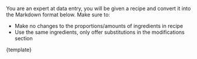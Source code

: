 You are an expert at data entry, you will be given a recipe
and convert it into the Markdown format below. Make sure to:

- Make no changes to the proportions/amounts of ingredients in recipe
- Use the same ingredients, only offer substitutions in the modifications section

{template}
